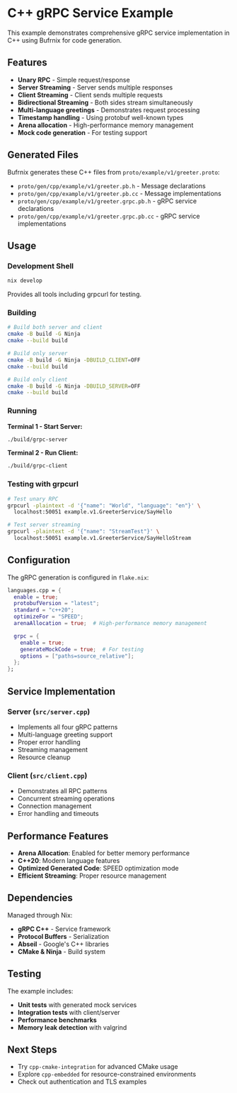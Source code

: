 # C++ gRPC Service Example

This example demonstrates comprehensive gRPC service implementation in C++ using Bufrnix for code generation.

## Features

- **Unary RPC** - Simple request/response
- **Server Streaming** - Server sends multiple responses
- **Client Streaming** - Client sends multiple requests
- **Bidirectional Streaming** - Both sides stream simultaneously
- **Multi-language greetings** - Demonstrates request processing
- **Timestamp handling** - Using protobuf well-known types
- **Arena allocation** - High-performance memory management
- **Mock code generation** - For testing support

## Generated Files

Bufrnix generates these C++ files from `proto/example/v1/greeter.proto`:

- `proto/gen/cpp/example/v1/greeter.pb.h` - Message declarations
- `proto/gen/cpp/example/v1/greeter.pb.cc` - Message implementations
- `proto/gen/cpp/example/v1/greeter.grpc.pb.h` - gRPC service declarations
- `proto/gen/cpp/example/v1/greeter.grpc.pb.cc` - gRPC service implementations

## Usage

### Development Shell

```bash
nix develop
```

Provides all tools including grpcurl for testing.

### Building

```bash
# Build both server and client
cmake -B build -G Ninja
cmake --build build

# Build only server
cmake -B build -G Ninja -DBUILD_CLIENT=OFF
cmake --build build

# Build only client
cmake -B build -G Ninja -DBUILD_SERVER=OFF
cmake --build build
```

### Running

**Terminal 1 - Start Server:**

```bash
./build/grpc-server
```

**Terminal 2 - Run Client:**

```bash
./build/grpc-client
```

### Testing with grpcurl

```bash
# Test unary RPC
grpcurl -plaintext -d '{"name": "World", "language": "en"}' \
  localhost:50051 example.v1.GreeterService/SayHello

# Test server streaming
grpcurl -plaintext -d '{"name": "StreamTest"}' \
  localhost:50051 example.v1.GreeterService/SayHelloStream
```

## Configuration

The gRPC generation is configured in `flake.nix`:

```nix
languages.cpp = {
  enable = true;
  protobufVersion = "latest";
  standard = "c++20";
  optimizeFor = "SPEED";
  arenaAllocation = true;  # High-performance memory management

  grpc = {
    enable = true;
    generateMockCode = true;  # For testing
    options = ["paths=source_relative"];
  };
};
```

## Service Implementation

### Server (`src/server.cpp`)

- Implements all four gRPC patterns
- Multi-language greeting support
- Proper error handling
- Streaming management
- Resource cleanup

### Client (`src/client.cpp`)

- Demonstrates all RPC patterns
- Concurrent streaming operations
- Connection management
- Error handling and timeouts

## Performance Features

- **Arena Allocation**: Enabled for better memory performance
- **C++20**: Modern language features
- **Optimized Generated Code**: SPEED optimization mode
- **Efficient Streaming**: Proper resource management

## Dependencies

Managed through Nix:

- **gRPC C++** - Service framework
- **Protocol Buffers** - Serialization
- **Abseil** - Google's C++ libraries
- **CMake & Ninja** - Build system

## Testing

The example includes:

- **Unit tests** with generated mock services
- **Integration tests** with client/server
- **Performance benchmarks**
- **Memory leak detection** with valgrind

## Next Steps

- Try `cpp-cmake-integration` for advanced CMake usage
- Explore `cpp-embedded` for resource-constrained environments
- Check out authentication and TLS examples

